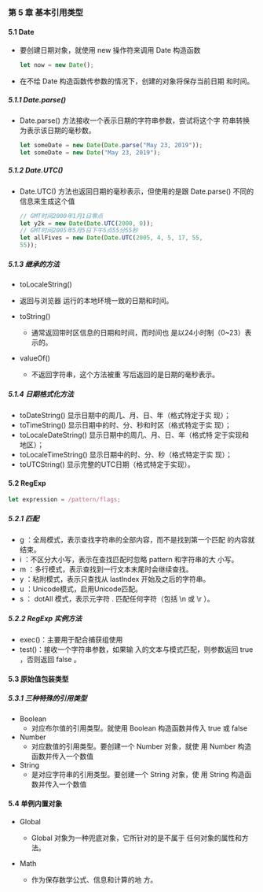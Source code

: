 ### 第 5 章 基本引用类型

#### 5.1 Date

- 要创建日期对象，就使用 new 操作符来调用 Date 构造函数

  ```js
  let now = new Date();
  ```

- 在不给 Date 构造函数传参数的情况下，创建的对象将保存当前日期 和时间。

##### 5.1.1 Date.parse() 

- Date.parse() 方法接收一个表示日期的字符串参数，尝试将这个字 符串转换为表示该日期的毫秒数。

  ```js
  let someDate = new Date(Date.parse("May 23, 2019"));
  let someDate = new Date("May 23, 2019"); 
  ```

##### 5.1.2 Date.UTC()

- Date.UTC() 方法也返回日期的毫秒表示，但使用的是跟 Date.parse() 不同的信息来生成这个值

  ```js
  // GMT时间2000年1月1日零点
  let y2k = new Date(Date.UTC(2000, 0));
  // GMT时间2005年5月5日下午5点55分55秒
  let allFives = new Date(Date.UTC(2005, 4, 5, 17, 55,
  55));
  ```

##### 5.1.3 继承的方法

-  toLocaleString()
  -  返回与浏览器 运行的本地环境一致的日期和时间。

- toString()
  - 通常返回带时区信息的日期和时间，而时间也 是以24小时制（0~23）表示的。

- valueOf()
  - 不返回字符串，这个方法被重 写后返回的是日期的毫秒表示。

##### 5.1.4 日期格式化方法

- toDateString() 显示日期中的周几、月、日、年（格式特定于实 现）；
- toTimeString() 显示日期中的时、分、秒和时区（格式特定于实 现）；
- toLocaleDateString() 显示日期中的周几、月、日、年（格式特 定于实现和地区）；
- toLocaleTimeString() 显示日期中的时、分、秒（格式特定于实 现）；
- toUTCString() 显示完整的UTC日期（格式特定于实现）。

#### 5.2 RegExp

```js
let expression = /pattern/flags;
```

##### 5.2.1 匹配

- g ：全局模式，表示查找字符串的全部内容，而不是找到第一个匹配 的内容就结束。
- i ：不区分大小写，表示在查找匹配时忽略 pattern 和字符串的大 小写。
- m ：多行模式，表示查找到一行文本末尾时会继续查找。
- y ：粘附模式，表示只查找从 lastIndex 开始及之后的字符串。
- u ：Unicode模式，启用Unicode匹配。
- s ： dotAll 模式，表示元字符 . 匹配任何字符（包括 \n 或 \r ）。

##### 5.2.2 RegExp 实例方法

- exec()：主要用于配合捕获组使用
-  test()：接收一个字符串参数，如果输 入的文本与模式匹配，则参数返回 true ，否则返回 false 。

#### 5.3 原始值包装类型

##### 5.3.1 三种特殊的引用类型

- Boolean 
  - 对应布尔值的引用类型。就使用 Boolean 构造函数并传入 true 或 false 
- Number
  - 对应数值的引用类型。要创建一个 Number 对象，就使 用 Number 构造函数并传入一个数值
- String
  - 是对应字符串的引用类型。要创建一个 String 对象，使 用 String 构造函数并传入一个数值

#### 5.4 单例内置对象

- Global
  -  Global 对象为一种兜底对象，它所针对的是不属于 任何对象的属性和方法。

- Math
  - 作为保存数学公式、信息和计算的地 方。 